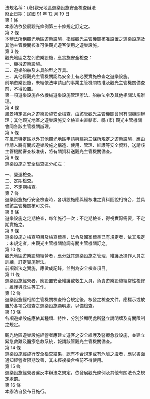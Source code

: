 法規名稱：(廢)觀光地區遊樂設施安全檢查辦法  
廢止日期：民國 91 年 12 月 19 日  
第 1 條  
本辦法依發展觀光條例第三十條規定訂定之。  
第 2 條  
本辦法所稱觀光地區遊樂設施，指經觀光主管機關核准設置之遊樂設施及  
其他主管機關核准可供觀光遊客使用之遊樂設施。  
第 3 條  
觀光地區之左列遊樂設施，應實施安全檢查：  
一、機械遊樂設施。  
二、遊樂船舶及未具船型之浮具。  
三、其他經觀光主管機關認為安全上有必要實施檢查之遊樂設施。  
前項遊樂設施，未經依法申請目的事業主管機關核准及觀光主管機關備查  
前，不得設置。  
第一項遊樂設施各依機械遊樂設施管理辦法、船舶法令及其他相關法規辦  
理。  
第 4 條  
風景特定區內之遊樂設施安全檢查，由該管觀光主管機關會同有關機關辦  
理；其他觀光地區之遊樂設施安全檢查由直轄市、縣 (市) 觀光主管機關  
會同各該主管機關辦理。  
第 5 條  
在風景特定區以外其他觀光地區申請興建第三條所規定之遊樂設施，應由  
申請人將有關該遊樂設施之構造、使用、管理、維護等安全資料，送請該  
主管機關審查核准後，將有關資料送觀光主管機關備查。  
第 6 條  
遊樂設施之安全檢查區分如左：  


一、營運檢查。  
二、定期檢查。  
三、不定期檢查。  
第 7 條  
遊樂設施施行安全檢查時，各項設施應與經核准之資料圖說相符合，並具  
備該主管機關核可文件。  
第 8 條  
遊樂設施之定期檢查，每年施行一次；不定期檢查，得視實際需要，不定  
期實施之。  
第 9 條  
遊樂設施之檢查項目及檢查標準，法令及國家標準已有規定者，依其規定  
；未規定者，由觀光主管機關協調有關主管機關訂之。  
第 10 條  
觀光地區遊樂設施經營者，應分就其遊樂設施之管理、維護及操作人員之  
訓練，訂定實施辦法。  
前項辦法之實施，應做成記錄，並列為安全檢查項目。  
第 11 條  
遊樂設施經營者，應設置安全維護或救生人員，負責遊樂設施經常性檢修  
、維護與救生等工作。  
第 12 條  
遊樂設施經相關主管機關檢查符合規定後，核發之檢查文件，應標示或放  
置於各項受檢查之遊樂設施顯明處，以備檢查。  
第 13 條  
各項遊樂設施應依其種類、特性，分別於顯明處所豎立說明牌及有關限制  
之規定。  


觀光地區遊樂設施經營者應建立遊客之安全維護及醫療急救設施，並建立  
緊急救難及醫療急救系統，報請該管觀光主管機關備查。  
第 14 條  
遊樂設施經施行安全檢查結果，認有不合規定或有危險之虞者，應以書面  
通知經營者限期改善，其未經複檢合格前不得使用。  
第 15 條  
遊樂設施經營者違反本辦法之規定，依發展觀光條例及其他有關法令之規  
定處罰。  
第 16 條  
本辦法自發布日施行。  


